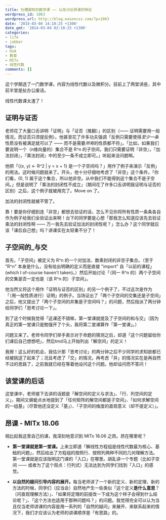 ```yaml
---
title: 吐槽鄙校的数学课 —— 以及讨论昂课的特征
wordpress_id: 1063
wordpress_url: http://blog.easoncxz.com/?p=1063
date: '2014-03-04 14:10:25 +1300'
date_gmt: '2014-03-04 02:10:25 +1300'
categories:
- life
- jabber
tags:
- UoA
- 教育
- MITx
- 线性代数
comments: []
---
```

<p>这个学期选了一门数学课，内容为线性代数以及微积分。目前上了两堂讲座，其中前半堂是扯办公废话。</p>
<p>线性代数课太渣了！</p>
<h2>证明与证否</h2>
<p>老师花了大量口舌讲明「证明」与「证否（推翻）」的区别（—— 证明需要用一般情况，而证否只须提反例）。他甚至花了许多功夫强调「反例只需要使得<em>至少一条</em>性质没有被满足就可以了 —— 而不是需要<em>所有</em>的性质都不符」。「比如，如果我们要说明一个（n维向量的）集合不是 R^n 的子空间，我们只需要证明『非空』，『加法封闭』，『乘法封闭』中的至少一条不成立即可。」听起来没问题啊。</p>
<p>他把「{(x, y) &lt;- R^2 | y = x + 1} 是一个子空间吗？」用作了例子来演示「反例」的用法。这时候问题就来了。开头，他十分仔细地考虑了「非空」这个条件。「你们看，(0, 1) 属于这个集合，所以他非空。从中我们不能得到这个集合不是子空间。」但是说明了「乘法的封闭性不成立」（期间花了许多口舌讲明我证明与证否的区别）之后，这个例子就被用完了。Move on 了。</p>
<p>加法的封闭性就被不管了。</p>
<p>靠！要是你仔细到连「非空」都想去验证的话，怎么不见你将所有性质一条条各自作为例子给我们全验证出来啊！台下的同学要是心想「那我怎么知道应该先去验证乘法的封闭性啊 —— 万一我先去验证加法的封闭性呢？」怎么办？这个同学就应该「课后自己想」吗？讲课实在太轻重不分了！</p>
<h2>子空间的_与交</h2>
<p>首先，「子空间」被定义为 R^n 的一个对加法、数乘封闭的非空子集合。（至于 "R^n" 本身是什么，没有给出明确的定义而是直接 "import" 自「以前的课程」(which I of-course haven't taken)。）然后开始讨论「（同一 R^n 的）两个子空间的交集是否一定也是（该 R^n 的）子空间」。</p>
<p>他当然又将这个用作「证明与证否的区别」的另一个例子了，不过这次是作为「（用一般性质进行）证明」的例子。当场证出了「两个子空间的交集还是子空间」之后，他又提出了「两个子空间的并集是子空间吗？」的问题，然后指派了两分钟给同学们「思考讨论一下」。</p>
<p>到了这个时候我觉得「这课还不错嘛，第一堂课就提及了子空间的和与交」（因为真正的第一堂课只是勉强开了个头，我将第二堂课算作「第一堂课」。）</p>
<p>问题又来了。老师令同学们举手表示对于命题的猜测之后，却道「这个问题留给你们课后自己想想吧」，然后tmd马上开始列出「解空间」的定义！</p>
<p>我擦！这么好的机会，我估计那「思考讨论」的两分钟之后不少同学的求知欲都已经被挑逗了起来了；况且考虑了「交」的情况，再考虑「并」的情况实在是再自然不过的思路了，之前我就已经在等着他设问这个问题。他却设问而不答问！</p>
<h2>该堂课的后话</h2>
<p>这堂课中，老师接下去讲的话题是「解空间的定义与求法」、「行、列空间的定义」，期间又蜻蜓点水地提到了「任何矩阵的解空间都是子空间」、「如何求解空间的一组基」（尽管他还没定义「基」）、「子空间的维度的直观意义（却不提定义）」。</p>
<h2>昂课 - MITx 18.06</h2>
<p>相比起我这里自己的课，我深刻地意识到 MITx 18.06 之昂。昂在哪里呢？</p>
<ul>
<li>
<p><strong>第一堂课就是第一堂课。</strong>上来立即道「解线性方程组是线性代数最为核心、基础的问题」，然后给出了方程组的按照行、按照列两种不同的几何理解方法。第一堂课就是应该指明这门课的「入口」在哪里。胡乱讲一个专题（比如子空间 —— 或者为了这个观点：行列式）无法达到为同学们找到「入口」的感觉。</p>
</li>
<li>
<p><strong>以自然的疑问引导内容的展开。</strong>每当老师讲了一个新的定义、新的定理、新的方法的时候，同学们（应当会）自然地产生一些类似「这个定义<strong>是什么意思</strong>？（问直观理解方法）」、「如果将定理的前提改一下成为这个样子会得到什么结论呢？」、「这个方法也适用于那种问题吗？」的问题。我觉得完全可以认为当且仅当老师讲课的内容是用一系列的「自然的疑问」来展开、来联系起来的情况下，我们才应该认为老师的讲课顺序是「有思路」的。</p>
</li>
</ul>
